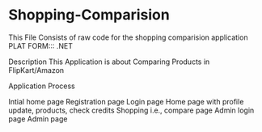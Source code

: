 ﻿# Shopping-Comparision
This File Consists of raw code for the shopping comparision application
PLAT FORM::: .NET

Description
This Application is about Comparing Products in FlipKart/Amazon


Application Process

Intial home page
Registration page
Login page
Home page with profile update, products, check credits
Shopping i.e., compare page
Admin login page
Admin page
